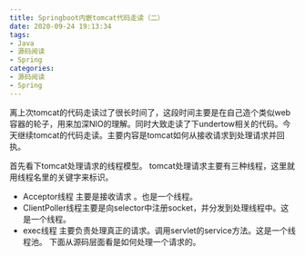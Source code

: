 ```yaml
---
title: Springboot内嵌tomcat代码走读（二）
date: 2020-09-24 19:13:34
tags: 
- Java
- 源码阅读
- Spring
categories:
- 源码阅读
- Spring
---
```

离上次tomcat的代码走读过了很长时间了，这段时间主要是在自己造个类似web容器的轮子，用来加深NIO的理解。同时大致走读了下undertow相关的代码。今天继续tomcat的代码走读。主要内容是tomcat如何从接收请求到处理请求并回执。
<!--more-->

首先看下tomcat处理请求的线程模型。
tomcat处理请求主要有三种线程，这里就用线程名里的关键字来标识。
* Acceptor线程 主要是接收请求 。也是一个线程。
* ClientPoller线程主要是向selector中注册socket，并分发到处理线程中。这是一个线程。
* exec线程 主要负责处理真正的请求。调用servlet的service方法。这是一个线程池。
下面从源码层面看是如何处理一个请求的。

